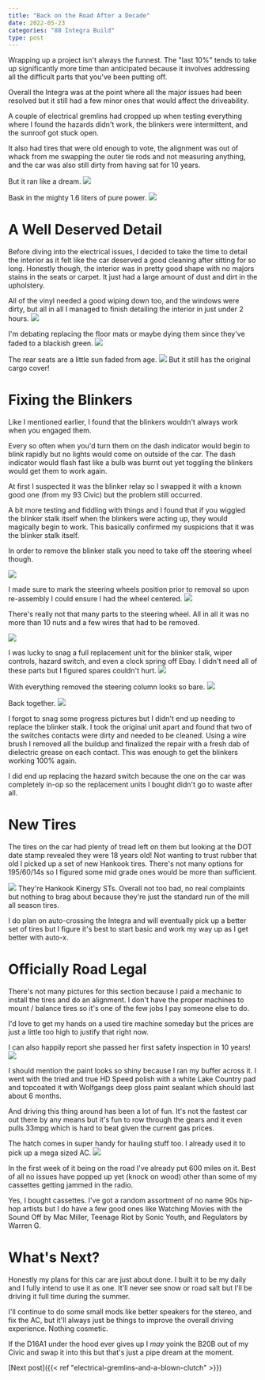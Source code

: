 ```yaml
---
title: "Back on the Road After a Decade"
date: 2022-05-23
categories: "88 Integra Build"
type: post
---
```


Wrapping up a project isn't always the funnest. The "last 10%" tends to take up significantly more time than anticipated because it involves addressing all the difficult parts that you've been putting off.

Overall the Integra was at the point where all the major issues had been resolved but it still had a few minor ones that would affect the driveability.

A couple of electrical gremlins had cropped up when testing everything where I found the hazards didn't work, the blinkers were intermittent, and the sunroof got stuck open.

It also had tires that were old enough to vote, the alignment was out of whack from me swapping the outer tie rods and not measuring anything, and the car was also still dirty from having sat for 10 years.

But it ran like a dream.
![](images/1.jpg)

Bask in the mighty 1.6 liters of pure power.
![](images/2.jpg)

# A Well Deserved Detail

Before diving into the electrical issues, I decided to take the time to detail the interior as it felt like the car deserved a good cleaning after sitting for so long. Honestly though, the interior was in pretty good shape with no majors stains in the seats or carpet. It just had a large amount of dust and dirt in the upholstery.

All of the vinyl needed a good wiping down too, and the windows were dirty, but all in all I managed to finish detailing the interior in just under 2 hours.
![](images/3.jpg)

I'm debating replacing the floor mats or maybe dying them since they've faded to a blackish green.
![](images/4.jpg)

The rear seats are a little sun faded from age.
![](images/5.jpg)
But it still has the original cargo cover!

# Fixing the Blinkers

Like I mentioned earlier, I found that the blinkers wouldn't always work when you engaged them.

Every so often when you'd turn them on the dash indicator would begin to blink rapidly but no lights would come on outside of the car. The dash indicator would flash fast like a bulb was burnt out yet toggling the blinkers would get them to work again.

At first I suspected it was the blinker relay so I swapped it with a known good one (from my 93 Civic) but the problem still occurred.

A bit more testing and fiddling with things and I found that if you wiggled the blinker stalk itself when the blinkers were acting up, they would magically begin to work. This basically confirmed my suspicions that it was the blinker stalk itself.

In order to remove the blinker stalk you need to take off the steering wheel though.

![](images/7.jpg)

I made sure to mark the steering wheels position prior to removal so upon re-assembly I could ensure I had the wheel centered.
![](images/8.jpg)

There's really not that many parts to the steering wheel. All in all it was no more than 10 nuts and a few wires that had to be removed.

![](images/9.jpg)

I was lucky to snag a full replacement unit for the blinker stalk, wiper controls, hazard switch, and even a clock spring off Ebay. I didn't need all of these parts but I figured spares couldn't hurt.
![](images/10.jpg)

With everything removed the steering column looks so bare.
![](images/11.jpg)

Back together.
![](images/12.jpg)

I forgot to snag some progress pictures but I didn't end up needing to replace the blinker stalk. I took the original unit apart and found that two of the switches contacts were dirty and needed to be cleaned. Using a wire brush I removed all the buildup and finalized the repair with a fresh dab of dielectric grease on each contact. This was enough to get the blinkers working 100% again.

I did end up replacing the hazard switch because the one on the car was completely in-op so the replacement units I bought didn't go to waste after all.

# New Tires

The tires on the car had plenty of tread left on them but looking at the DOT date stamp revealed they were 18 years old! Not wanting to trust rubber that old I picked up a set of new Hankook tires. There's not many options for 195/60/14s so I figured some mid grade ones would be more than sufficient.

![](images/13.jpg)
They're Hankook Kinergy STs. Overall not too bad, no real complaints but nothing to brag about because they're just the standard run of the mill all season tires.

I do plan on auto-crossing the Integra and will eventually pick up a better set of tires but I figure it's best to start basic and work my way up as I get better with auto-x.

# Officially Road Legal

There's not many pictures for this section because I paid a mechanic to install the tires and do an alignment. I don't have the proper machines to mount / balance tires so it's one of the few jobs I pay someone else to do.

I'd love to get my hands on a used tire machine someday but the prices are just a little too high to justify that right now.

I can also happily report she passed her first safety inspection in 10 years!
![](images/14.jpg)

I should mention the paint looks so shiny because I ran my buffer across it. I went with the tried and true HD Speed polish with a white Lake Country pad and topcoated it with Wolfgangs deep gloss paint sealant which should last about 6 months.

And driving this thing around has been a lot of fun. It's not the fastest car out there by any means but it's fun to row through the gears and it even pulls 33mpg which is hard to beat given the current gas prices.

The hatch comes in super handy for hauling stuff too. I already used it to pick up a mega sized AC.
![](images/15.jpg)

In the first week of it being on the road I've already put 600 miles on it. Best of all no issues have popped up yet (knock on wood) other than some of my cassettes getting jammed in the radio.

Yes, I bought cassettes. I've got a random assortment of no name 90s hip-hop artists but I do have a few good ones like Watching Movies with the Sound Off by Mac Miller, Teenage Riot by Sonic Youth, and Regulators by Warren G.

# What's Next?

Honestly my plans for this car are just about done. I built it to be my daily and I fully intend to use it as one. It'll never see snow or road salt but I'll be driving it full time during the summer.

I'll continue to do some small mods like better speakers for the stereo, and fix the AC, but it'll always just be things to improve the overall driving experience. Nothing cosmetic.

If the D16A1 under the hood ever gives up I _may_ yoink the B20B out of my Civic and swap it into this but that's just a pipe dream at the moment.

[Next post]({{< ref "electrical-gremlins-and-a-blown-clutch" >}})
